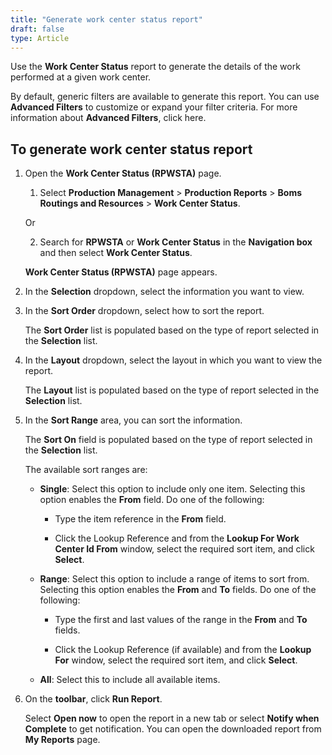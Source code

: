 ```yaml
---
title: "Generate work center status report"
draft: false
type: Article
---
```


Use the **Work Center Status** report to generate the details of the work performed at a given work center.

By default, generic filters are available to generate this report. You can use **Advanced Filters** to customize or expand your filter criteria. For more information about **Advanced Filters**, click here.

## To generate work center status report

1. Open the **Work Center Status (RPWSTA)** page.

    1. Select **Production Management** > **Production Reports** > **Boms Routings and Resources** > **Work Center Status**.

    Or

    2. Search for **RPWSTA** or **Work Center Status** in the **Navigation box** and then select **Work Center Status**.

    **Work Center Status (RPWSTA)** page appears.

2. In the **Selection** dropdown, select the information you want to view.

3. In the **Sort Order** dropdown, select how to sort the report.

    The **Sort Order** list is populated based on the type of report selected in the **Selection** list.

4. In the **Layout** dropdown, select the layout in which you want to view the report.

    The **Layout** list is populated based on the type of report selected in the **Selection** list.

5. In the **Sort Range** area, you can sort the information.

    The **Sort On** field is populated based on the type of report selected in the **Selection** list.

    The available sort ranges are:

    - **Single**: Select this option to include only one item. Selecting this option enables the **From** field. Do one of the following:

        - Type the item reference in the **From** field.

        - Click the Lookup Reference and from the **Lookup For Work Center Id From** window, select the required sort item, and click **Select**.

    - **Range**: Select this option to include a range of items to sort from. Selecting this option enables the **From** and **To** fields. Do one of the following:

        - Type the first and last values of the range in the **From** and **To** fields.

        - Click the Lookup Reference (if available) and from the **Lookup For** window, select the required sort item, and click **Select**.

    - **All**: Select this to include all available items.

6. On the **toolbar**, click **Run Report**.

    Select **Open now** to open the report in a new tab or select **Notify when Complete** to get notification. You can open the downloaded report from **My Reports** page.

​